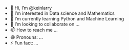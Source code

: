 - 👋 Hi, I’m @keinlarry
- 👀 I’m interested in Data science and Mathematics
- 🌱 I’m currently learning Python and Machine Learning
- 💞️ I’m looking to collaborate on ...
- 📫 How to reach me ...
- 😄 Pronouns: ...
- ⚡ Fun fact: ...

<!---
keinlarry/keinlarry is a ✨ special ✨ repository because its `README.md` (this file) appears on your GitHub profile.
You can click the Preview link to take a look at your changes.
--->
